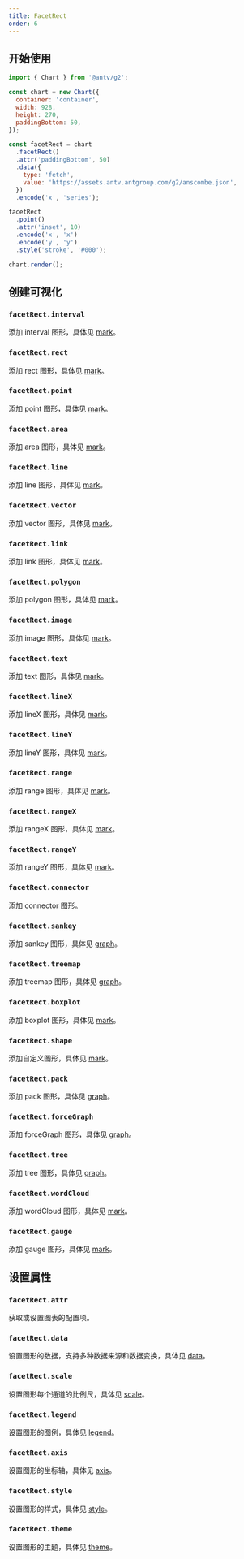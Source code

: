 ```yaml
---
title: FacetRect
order: 6
---
```


## 开始使用

```js
import { Chart } from '@antv/g2';

const chart = new Chart({
  container: 'container',
  width: 928,
  height: 270,
  paddingBottom: 50,
});

const facetRect = chart
  .facetRect()
  .attr('paddingBottom', 50)
  .data({
    type: 'fetch',
    value: 'https://assets.antv.antgroup.com/g2/anscombe.json',
  })
  .encode('x', 'series');

facetRect
  .point()
  .attr('inset', 10)
  .encode('x', 'x')
  .encode('y', 'y')
  .style('stroke', '#000');

chart.render();
```

## 创建可视化

### `facetRect.interval`

添加 interval 图形，具体见 [mark](/manual/core/mark/interval)。

### `facetRect.rect`

添加 rect 图形，具体见 [mark](/manual/core/mark/rect)。

### `facetRect.point`

添加 point 图形，具体见 [mark](/manual/core/mark/point)。

### `facetRect.area`

添加 area 图形，具体见 [mark](/manual/core/mark/area)。

### `facetRect.line`

添加 line 图形，具体见 [mark](/manual/core/mark/line)。

### `facetRect.vector`

添加 vector 图形，具体见 [mark](/manual/core/mark/vector)。

### `facetRect.link`

添加 link 图形，具体见 [mark](/manual/core/mark/link)。

### `facetRect.polygon`

添加 polygon 图形，具体见 [mark](/manual/core/mark/polygon)。

### `facetRect.image`

添加 image 图形，具体见 [mark](/manual/core/mark/image)。

### `facetRect.text`

添加 text 图形，具体见 [mark](/manual/core/mark/text)。

### `facetRect.lineX`

添加 lineX 图形，具体见 [mark](/manual/core/mark/line-x)。

### `facetRect.lineY`

添加 lineY 图形，具体见 [mark](/manual/core/mark/line-y)。

### `facetRect.range`

添加 range 图形，具体见 [mark](/manual/core/mark/range)。

### `facetRect.rangeX`

添加 rangeX 图形，具体见 [mark](/manual/core/mark/range-x)。

### `facetRect.rangeY`

添加 rangeY 图形，具体见 [mark](/manual/core/mark/range-y)。

### `facetRect.connector`

添加 connector 图形。

### `facetRect.sankey`

添加 sankey 图形，具体见 [graph](/manual/extra-topics/graph/sankey)。

### `facetRect.treemap`

添加 treemap 图形，具体见 [graph](/manual/extra-topics/graph/treemap)。

### `facetRect.boxplot`

添加 boxplot 图形，具体见 [mark](/manual/core/mark/boxplot)。

### `facetRect.shape`

添加自定义图形，具体见 [mark](/manual/core/mark/shape)。

### `facetRect.pack`

添加 pack 图形，具体见 [graph](/manual/extra-topics/graph/pack)。

### `facetRect.forceGraph`

添加 forceGraph 图形，具体见 [graph](/manual/extra-topics/graph/force-graph)。

### `facetRect.tree`

添加 tree 图形，具体见 [graph](/manual/extra-topics/graph/tree)。

### `facetRect.wordCloud`

添加 wordCloud 图形，具体见 [mark](/manual/core/mark/wordcloud)。

### `facetRect.gauge`

添加 gauge 图形，具体见 [mark](/manual/core/mark/gauge)。

## 设置属性

### `facetRect.attr`

获取或设置图表的配置项。

### `facetRect.data`

设置图形的数据，支持多种数据来源和数据变换，具体见 [data](/manual/core/data/overview)。

### `facetRect.scale`

设置图形每个通道的比例尺，具体见 [scale](/manual/core/scale/overview)。

### `facetRect.legend`

设置图形的图例，具体见 [legend](/manual/component/legend)。

### `facetRect.axis`

设置图形的坐标轴，具体见 [axis](/manual/component/axis)。

### `facetRect.style`

设置图形的样式，具体见 [style](/manual/core/style)。

### `facetRect.theme`

设置图形的主题，具体见 [theme](/manual/core/theme/overview)。

